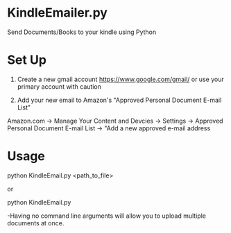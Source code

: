 # KindleEmailer.py
Send Documents/Books to your kindle using Python

# Set Up

1) Create a new gmail account https://www.google.com/gmail/ or use your primary account with caution

2) Add your new email to Amazon's "Approved Personal Document E-mail List"

  Amazon.com -> Manage Your Content and Devcies -> Settings -> Approved Personal Document E-mail List -> "Add a new approved e-mail address
  
# Usage

python KindleEmail.py <path_to_file>

or

python KindleEmail.py

  -Having no command line arguments will allow you to upload multiple documents at once. 
  

